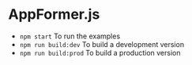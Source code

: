 AppFormer.js
===

- `npm start` To run the examples
- `npm run build:dev` To build a development version
- `npm run build:prod` To build a production version